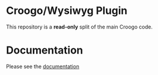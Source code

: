 # Croogo/Wysiwyg Plugin

This repository is a **read-only** split of the main Croogo code.

# Documentation

Please see the [documentation](http://docs.croogo.org/3.0)
